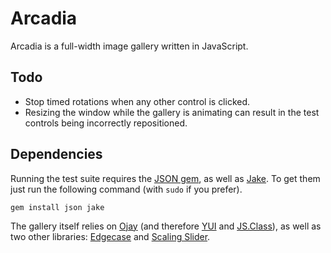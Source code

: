 Arcadia
=======

Arcadia is a full-width image gallery written in JavaScript.


Todo
----

* Stop timed rotations when any other control is clicked.
* Resizing the window while the gallery is animating can result in the test
  controls being incorrectly repositioned.


Dependencies
------------

Running the test suite requires the [JSON gem][json], as well as [Jake][jake].
To get them just run the following command (with `sudo` if you prefer).

    gem install json jake

The gallery itself relies on [Ojay][ojay] (and therefore [YUI][yui] and
[JS.Class][jsclass]), as well as two other libraries: [Edgecase][edgecase] and
[Scaling Slider][slider].


  [json]:     http://flori.github.com/json
  [jake]:     http://github.com/jcoglan/jake
  [ojay]:     http://ojay.othermedia.org
  [yui]:      http://developer.yahoo.com/yui/2/
  [jsclass]:  http://jsclass.jcoglan.com/
  [edgecase]: http://github.com/othermedia/edgecase
  [slider]:   http://github.com/othermedia/scaling-slider
